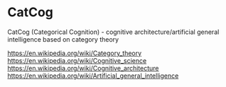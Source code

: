 # CatCog
CatCog (Categorical Cognition) -  cognitive architecture/artificial general intelligence based on category theory

https://en.wikipedia.org/wiki/Category_theory
https://en.wikipedia.org/wiki/Cognitive_science
https://en.wikipedia.org/wiki/Cognitive_architecture
https://en.wikipedia.org/wiki/Artificial_general_intelligence

